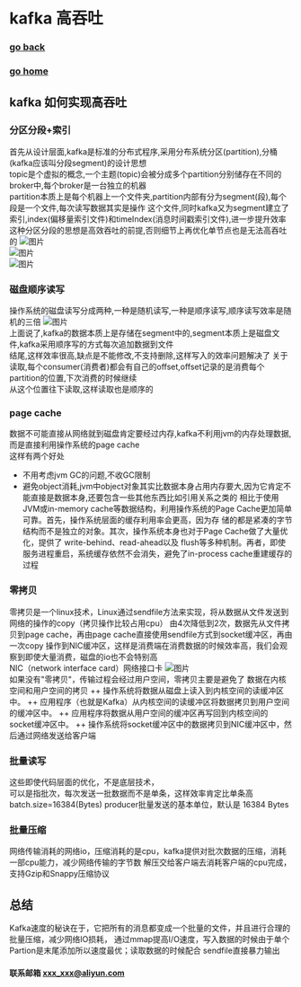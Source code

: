 # kafka 高吞吐
### [go back](/x2q/kafka/kafka)      
### [go home](/x2q)      
   
## kafka 如何实现高吞吐

### 分区分段+索引
   首先从设计层面,kafka是标准的分布式程序,采用分布系统分区(partition),分桶(kafka应该叫分段segment)的设计思想    
topic是个虚拟的概念,一个主题(topic)会被分成多个partition分别储存在不同的broker中,每个broker是一台独立的机器    
partition本质上是每个机器上一个文件夹,partition内部有分为segment(段),每个段是一个文件,每次读写数据其实是操作
这个文件,同时kafka又为segment建立了索引,index(偏移量索引文件)和timeIndex(消息时间戳索引文件),进一步提升效率  
   这种分区分段的思想是高效吞吐的前提,否则细节上再优化单节点也是无法高吞吐的
    ![图片](/static/img/get.png)  
    ![图片](/static/img/get1.png)  
    ![图片](/static/img/get2.png)  
### 磁盘顺序读写
操作系统的磁盘读写分成两种,一种是随机读写,一种是顺序读写,顺序读写效率是随机的三倍
![图片](/static/img/20190928014327593.jpg)  
上面说了,kafka的数据本质上是存储在segment中的,segment本质上是磁盘文件,kafka采用顺序写的方式每次追加数据到文件  
结尾,这样效率很高,缺点是不能修改,不支持删除,这样写入的效率问题解决了
关于读取,每个consumer(消费者)都会有自己的offset,offset记录的是消费每个partition的位置,下次消费的时候继续  
从这个位置往下读取,这样读取也是顺序的
  
### page cache
数据不可能直接从网络就到磁盘肯定要经过内存,kafka不利用jvm的内存处理数据,而是直接利用操作系统的page cache   
这样有两个好处
+ 不用考虑jvm GC的问题,不收GC限制
+ 避免object消耗,jvm中object对象其实比数据本身占用内存要大,因为它肯定不能直接是数据本身,还要包含一些其他东西比如引用关系之类的
相比于使用JVM或in-memory cache等数据结构，利用操作系统的Page Cache更加简单可靠。首先，操作系统层面的缓存利用率会更高，因为存
储的都是紧凑的字节结构而不是独立的对象。其次，操作系统本身也对于Page Cache做了大量优化，提供了 write-behind、read-ahead以及
flush等多种机制。再者，即使服务进程重启，系统缓存依然不会消失，避免了in-process cache重建缓存的过程   
     
### 零拷贝
 零拷贝是一个linux技术，Linux通过sendfile方法来实现，将从数据从文件发送到网络的操作的copy（拷贝操作比较占用cpu）
 由4次降低到2次，数据先从文件拷贝到page cache，再由page cache直接使用sendfile方式到socket缓冲区，再由一次copy
 操作到NIC缓冲区，这样是消费端在消费数据的时候效率高，我们会观察到即使大量消费，磁盘的io也不会特别高   
 NIC（network interface card）网络接口卡
    ![图片](/static/img/get3.png)     
如果没有"零拷贝"，传输过程会经过用户空间，零拷贝主要是避免了 数据在内核空间和用户空间的拷贝
++ 操作系统将数据从磁盘上读入到内核空间的读缓冲区中。
++ 应用程序（也就是Kafka）从内核空间的读缓冲区将数据拷贝到用户空间的缓冲区中。
++ 应用程序将数据从用户空间的缓冲区再写回到内核空间的socket缓冲区中。
++ 操作系统将socket缓冲区中的数据拷贝到NIC缓冲区中，然后通过网络发送给客户端   
### 批量读写
这些即使代码层面的优化，不是底层技术，  
可以是指批次，每次发送一批数据而不是单条，这样效率肯定比单条高
batch.size=16384(Bytes) producer批量发送的基本单位，默认是 16384 Bytes 
### 批量压缩
网络传输消耗的网络io，压缩消耗的是cpu，kafka提供对批次数据的压缩，消耗一部cpu能力，减少网络传输的字节数
解压交给客户端去消耗客户端的cpu完成，支持Gzip和Snappy压缩协议
## 总结
Kafka速度的秘诀在于，它把所有的消息都变成一个批量的文件，并且进行合理的批量压缩，减少网络IO损耗，
通过mmap提高I/O速度，写入数据的时候由于单个Partion是末尾添加所以速度最优；读取数据的时候配合
sendfile直接暴力输出

#### 联系邮箱 xxx_xxx@aliyun.com